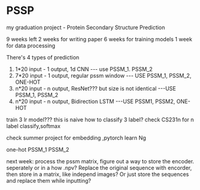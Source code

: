 # PSSP
my graduation project - Protein Secondary Structure Prediction


9 weeks left
2 weeks for writing paper
6 weeks for training models
1 week for data processing 

There's 4 types of prediction

1. 1*20 input - 1 output, 1d CNN      --- use PSSM_1. PSSM_2
2. 7*20 input - 1 output, regular pssm window    --- USE PSSM_1, PSSM_2, ONE-HOT
4. n*20 input - n output, ResNet??? but size is not identical    ---USE PSSM_1, PSSM_2
5. n*20 input - n output, Bidirection LSTM   ---USE PSSM1, PSSM2, ONE-HOT  


train 3 lr model???  this is naive
how to classify 3 label?  check CS231n for n label classify,softmax

check summer project for embedding  ,pytorch
learn Ng

one-hot
PSSM_1
PSSM_2


next week:
process the pssm matrix, figure out a way to store the encoder.  seperately or in a how .npv?
Replace the original sequence with encorder, then store in a matrix, like independ images?
Or just store the sequences and replace them while inputting?